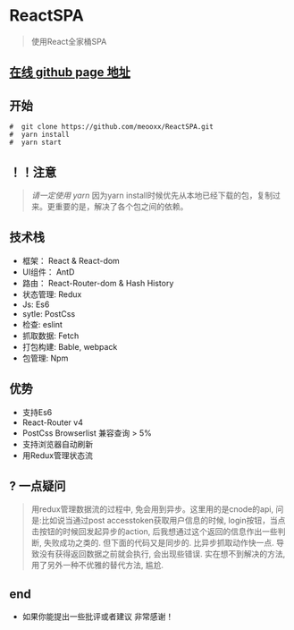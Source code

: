﻿# ReactSPA
> 使用React全家桶SPA
## [在线 github page 地址](https://meooxx.github.io/)
## 开始
```
#  git clone https://github.com/meooxx/ReactSPA.git
#  yarn install
#  yarn start 

```
## ！！注意
> *请一定使用 yarn* 因为yarn install时候优先从本地已经下载的包，复制过来。更重要的是，解决了各个包之间的依赖。

## 技术栈
* 框架： React & React-dom
* UI组件： AntD
* 路由： React-Router-dom & Hash History
* 状态管理: Redux
* Js: Es6
* sytle: PostCss
* 检查: eslint
* 抓取数据: Fetch
* 打包构建: Bable, webpack
* 包管理: Npm

## 优势
* 支持Es6
* React-Router v4
* PostCss Browserlist 兼容查询 > 5%
* 支持浏览器自动刷新
* 用Redux管理状态流
## ? 一点疑问
> 用redux管理数据流的过程中, 免会用到异步。这里用的是cnode的api, 问是:比如说当通过post accesstoken获取用户信息的时候, login按钮，当点击按钮的时候回发起异步的action, 后我想通过这个返回的信息作出一些判断, 失败成功之类的. 但下面的代码又是同步的. 比异步抓取动作快一点. 导致没有获得返回数据之前就会执行, 会出现些错误. 实在想不到解决的方法,用了另外一种不优雅的替代方法, 尴尬.
 
## end

* 如果你能提出一些批评或者建议 非常感谢！
